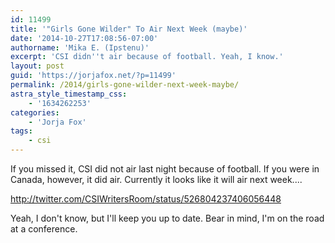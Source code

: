```yaml
---
id: 11499
title: '"Girls Gone Wilder" To Air Next Week (maybe)'
date: '2014-10-27T17:08:56-07:00'
authorname: 'Mika E. (Ipstenu)'
excerpt: 'CSI didn''t air because of football. Yeah, I know.'
layout: post
guid: 'https://jorjafox.net/?p=11499'
permalink: /2014/girls-gone-wilder-next-week-maybe/
astra_style_timestamp_css:
    - '1634262253'
categories:
    - 'Jorja Fox'
tags:
    - csi
---
```


If you missed it, CSI did not air last night because of football. If you were in Canada, however, it did air. Currently it looks like it will air next week....

http://twitter.com/CSIWritersRoom/status/526804237406056448

Yeah, I don't know, but I'll keep you up to date. Bear in mind, I'm on the road at a conference.
